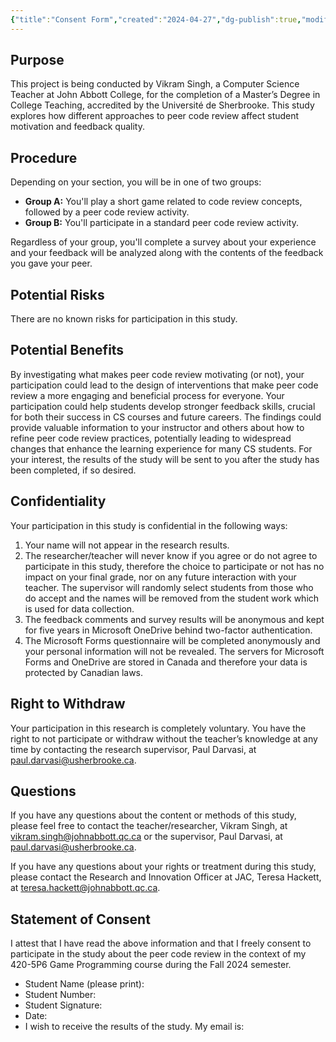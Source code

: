 ```yaml
---
{"title":"Consent Form","created":"2024-04-27","dg-publish":true,"modified":"2024-09-13","permalink":"/50-works/research/consent-form/","dgPassFrontmatter":true,"updated":"2024-09-13"}
---
```



## Purpose

This project is being conducted by Vikram Singh, a Computer Science Teacher at John Abbott College, for the completion of a Master’s Degree in College Teaching, accredited by the Université de Sherbrooke. This study explores how different approaches to peer code review affect student motivation and feedback quality.

## Procedure

Depending on your section, you will be in one of two groups:

- **Group A:** You'll play a short game related to code review concepts, followed by a peer code review activity.
- **Group B:** You'll participate in a standard peer code review activity.

Regardless of your group, you'll complete a survey about your experience and your feedback will be analyzed along with the contents of the feedback you gave your peer.

## Potential Risks

There are no known risks for participation in this study.

## Potential Benefits

By investigating what makes peer code review motivating (or not), your participation could lead to the design of interventions that make peer code review a more engaging and beneficial process for everyone. Your participation could help students develop stronger feedback skills, crucial for both their success in CS courses and future careers. The findings could provide valuable information to your instructor and others about how to refine peer code review practices, potentially leading to widespread changes that enhance the learning experience for many CS students. For your interest, the results of the study will be sent to you after the study has been completed, if so desired.

## Confidentiality

Your participation in this study is confidential in the following ways:

1. Your name will not appear in the research results.
2. The researcher/teacher will never know if you agree or do not agree to participate in this study, therefore the choice to participate or not has no impact on your final grade, nor on any future interaction with your teacher. The supervisor will randomly select students from those who do accept and the names will be removed from the student work which is used for data collection.
3. The feedback comments and survey results will be anonymous and kept for five years in Microsoft OneDrive behind two-factor authentication.
4. The Microsoft Forms questionnaire will be completed anonymously and your personal information will not be revealed. The servers for Microsoft Forms and OneDrive are stored in Canada and therefore your data is protected by Canadian laws.

## Right to Withdraw

Your participation in this research is completely voluntary. You have the right to not participate or withdraw without the teacher’s knowledge at any time by contacting the research supervisor, Paul Darvasi, at [paul.darvasi@usherbrooke.ca](mailto:paul.darvasi@usherbrooke.ca).

## Questions

If you have any questions about the content or methods of this study, please feel free to contact the teacher/researcher, Vikram Singh, at [vikram.singh@johnabbott.qc.ca](mailto:vikram.singh@johnabbott.qc.ca) or the supervisor, Paul Darvasi, at [paul.darvasi@usherbrooke.ca](mailto:paul.darvasi@usherbrooke.ca).

If you have any questions about your rights or treatment during this study, please contact the Research and Innovation Officer at JAC, Teresa Hackett, at [teresa.hackett@johnabbott.qc.ca](mailto:teresa.hackett@johnabbott.qc.ca).

## Statement of Consent

I attest that I have read the above information and that I freely consent to participate in the study about the peer code review in the context of my 420-5P6 Game Programming course during the Fall 2024 semester.

- Student Name (please print):
- Student Number:
- Student Signature:
- Date:
- I wish to receive the results of the study. My email is:
